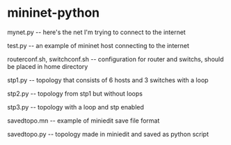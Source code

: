 # mininet-python
mynet.py -- here's the net I'm trying to connect to the internet

test.py -- an example of mininet host connecting to the internet

routerconf.sh, switchconf.sh -- configuration for router and switchs, should be placed in home directory

stp1.py -- topology that consists of 6 hosts and 3 switches with a loop

stp2.py -- topology from stp1 but without loops

stp3.py -- topology with a loop and stp enabled 

savedtopo.mn -- example of miniedit save file format

savedtopo.py -- topology made in miniedit and saved as python script
